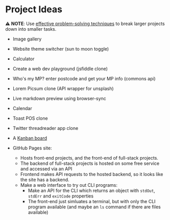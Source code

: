 # Project Ideas

:warning: **NOTE**: Use [effective problem-solving techniques](https://developer.mozilla.org/en-US/docs/Learn/Learning_and_getting_help#effective_problem-solving) to break larger projects down into smaller tasks.


* Image gallery

* Website theme switcher (sun to moon toggle)

* Calculator

* Create a web dev playground (jsfiddle clone)

* Who's my MP? enter postcode and get your MP info (commons api)

* Lorem Picsum clone (API wrapper for unsplash)

* Live markdown preview using browser-sync

* Calendar

* Toast POS clone

* Twitter threadreader app clone

* A [Kanban board](https://www.youtube.com/watch?v=R8dYLbJiTUE)

* GitHub Pages site:
  + Hosts front-end projects, and the front-end of full-stack projects.
  + The backend of full-stack projects is hosted on some free service and
    accessed via an API
  + Frontend makes API requests to the hosted backend, so it looks like the
    site has a backend.
  + Make a web interface to try out CLI programs:
    - Make an API for the CLI which returns an object with `stdOut`, `stdErr`
      and `exitCode` properties
    - The front-end just simluates a terminal, but with only the CLI program
      available (and maybe an `ls` command if there are files available)
